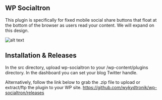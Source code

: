 
WP Socialtron
-------------

This plugin is specifically for fixed mobile social share buttons that float at the bottom of the browser as users read your content. We will expand on this design.

![alt text](https://i.imgur.com/7m5uH8E.png "Fixed Social Share Buttons For WordPress")

Installation & Releases
-------------

In the src directory, upload wp-socialtron to your /wp-content/plugins directory. In the dashboard you can set your blog Twitter handle.

Alternatively, follow the link below to grab the .zip file to upload or extract/ftp the plugin to your WP site.
https://github.com/wykydtronik/wp-socialtron/releases
